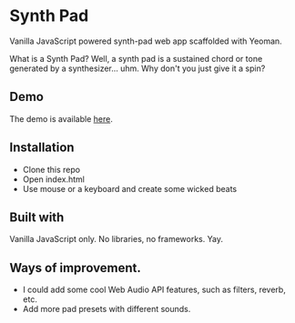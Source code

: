 # Synth Pad

Vanilla JavaScript powered synth-pad web app scaffolded with Yeoman.

What is a Synth Pad? Well, a synth pad is a sustained chord or tone generated by a synthesizer... uhm. Why don't you just give it a spin? 

## Demo

The demo is available [here](https://htmlpreview.github.io/?https://github.com/rafmosiolek/synth-pad/blob/master/app/index.html).

## Installation

* Clone this repo
* Open index.html
* Use mouse or a keyboard and create some wicked beats

## Built with

Vanilla JavaScript only. No libraries, no frameworks. Yay.

## Ways of improvement.

* I could add some cool Web Audio API features, such as filters, reverb, etc.
* Add more pad presets with different sounds.